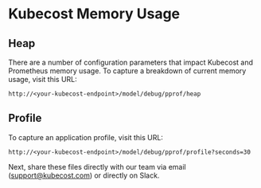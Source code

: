 Kubecost Memory Usage
=====================

## Heap

There are a number of configuration parameters that impact Kubecost and Prometheus memory usage.
To capture a breakdown of current memory usage, visit this URL:

```http
http://<your-kubecost-endpoint>/model/debug/pprof/heap
```

## Profile

To capture an application profile, visit this URL:

```http
http://<your-kubecost-endpoint>/model/debug/pprof/profile?seconds=30
```

Next, share these files directly with our team via email (<support@kubecost.com>) or directly on Slack.

